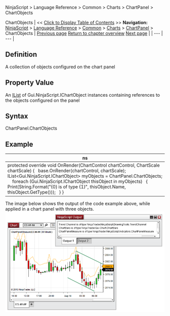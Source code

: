 ﻿
NinjaScript > Language Reference > Common > Charts > ChartPanel > ChartObjects

ChartObjects
| << [Click to Display Table of Contents](chartobjects.md) >> **Navigation:**     [NinjaScript](ninjascript-1.md) > [Language Reference](language_reference_wip-1.md) > [Common](common-1.md) > [Charts](chart-1.md) > [ChartPanel](chartpanel-1.md) > ChartObjects | [Previous page](chartpanel-1.md) [Return to chapter overview](chartpanel-1.md) [Next page](h_height_chartpanel-1.md) |
| --- | --- |
## Definition
A collection of objects configured on the chart panel
## 
## Property Value
An [IList](https://msdn.microsoft.com/en-us/library/system.collections.ilist(v=vs.110).aspx) of Gui.NinjaScript.IChartObject instances containing references to the objects configured on the panel
 
## Syntax
ChartPanel.ChartObjects
## 
## Example
| ns |
| --- |
| protected override void OnRender(ChartControl chartControl, ChartScale chartScale) {    base.OnRender(chartControl, chartScale);      IList<Gui.NinjaScript.IChartObject> myObjects = ChartPanel.ChartObjects;      foreach (Gui.NinjaScript.IChartObject thisObject in myObjects)    {        Print(String.Format("{0} is of type {1}", thisObject.Name, thisObject.GetType()));    } } |

The image below shows the output of the code example above, while applied in a chart panel with three objects.
 
![ChartPanel_ChartObjects](chartpanel_chartobjects.png)
